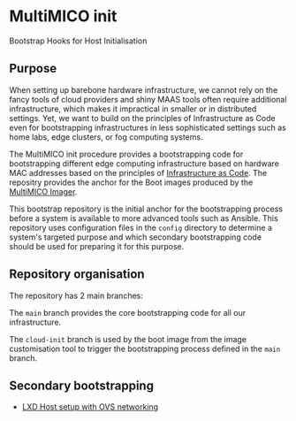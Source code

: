 # MultiMICO init

Bootstrap Hooks for Host Initialisation

## Purpose 

When setting up barebone hardware infrastructure, we cannot rely on the fancy tools of cloud providers and shiny MAAS tools often require additional infrastructure, which makes it impractical in smaller or in distributed settings. Yet, we want to build on the principles of Infrastructure as Code even for bootstrapping infrastructures in less sophisticated settings such as home labs, edge clusters, or fog computing systems.

The MultiMICO init procedure provides a bootstrapping code for bootstrapping different edge computing infrastructure based on hardware MAC addresses based on the principles of [Infrastructure as Code](https://en.wikipedia.org/wiki/Infrastructure_as_code). The repositry provides the anchor for the Boot images produced by the [MultiMICO Imager](https://github.com/multimico/imager).

This bootstrap repository is the initial anchor for the bootstrapping process before a system is available to more advanced tools such as Ansible. This repository uses configuration files in the `config` directory to determine a system's targeted purpose and which secondary bootstrapping code should be used for preparing it for this purpose.

## Repository organisation

The repository has 2 main branches: 

The `main` branch provides the core bootstrapping code for all our infrastructure. 

The `cloud-init` branch is used by the boot image from the image customisation tool to trigger the bootstrapping process defined in the `main` branch. 

## Secondary bootstrapping

- [LXD Host setup with OVS networking](https://github.com/multimico/lxd-host)
